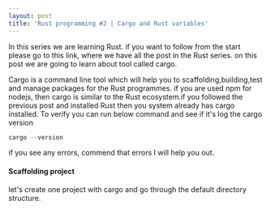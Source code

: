 ```yaml
---
layout: post
title: 'Rust programming #2 | Cargo and Rust variables'
---
```


In this series we are learning Rust. if you want to follow from the start please go to this link, where we have all the post in the Rust series. on this post we are going to learn about tool called cargo.

Cargo is a command line tool which will help you to scaffolding,building,test and manage packages for the Rust programmes. if you are used npm for nodejs, then cargo is similar to the Rust ecosystem.if you followed the previous post and installed Rust then you system already has cargo installed. To verify you can run below command and see if it's log the cargo version

```rs
cargo --version
```

if you see any errors, commend that errors I will help you out.

#### Scaffolding project

let's create one project with cargo and go through the default directory structure.
